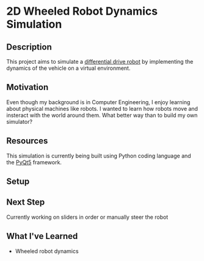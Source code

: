 # 2D Wheeled Robot Dynamics Simulation
## Description
This project aims to simulate a [differential drive robot](https://en.wikipedia.org/wiki/Differential_wheeled_robot) by implementing the dynamics of the vehicle
on a virtual environment.

## Motivation
Even though my background is in Computer Engineering, I enjoy learning about physical machines like robots. I wanted to learn how robots move and insteract with the world
around them. What better way than to build my own simulator?

## Resources
This simulation is currently being built using Python coding language and the [PyQt5](https://pypi.org/project/PyQt5/#:~:text=PyQt5%20is%20a%20comprehensive%20set,platforms%20including%20iOS%20and%20Android.)
framework.

## Setup

## Next Step
Currently working on sliders in order or manually steer the robot

## What I've Learned
* Wheeled robot dynamics
